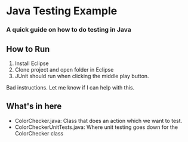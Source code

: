 # Java Testing Example

### A quick guide on how to do testing in Java 

## How to Run 

1. Install Eclipse 
2. Clone project and open folder in Eclipse
3. JUnit should run when clicking the middle play button. 

Bad instructions. Let me know if I can help with this. 

## What's in here

- ColorChecker.java: Class that does an action which we want to test. 
- ColorCheckerUnitTests.java: Where unit testing goes down for the ColorChecker class

